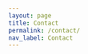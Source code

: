 ```yaml
---
layout: page
title: Contact
permalink: /contact/
nav_label: Contact
---
```


<script charset="utf-8" type="text/javascript" src="//js-na2.hsforms.net/forms/embed/v2.js"></script>
<script>
  hbspt.forms.create({
    portalId: "241937431",
    formId: "393e66bb-f8de-42ec-91d8-28e5396ec3ba"
  });
</script>
